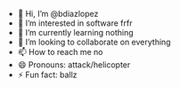 - 👋 Hi, I’m @bdiazlopez
- 👀 I’m interested in software frfr
- 🌱 I’m currently learning nothing
- 💞️ I’m looking to collaborate on everything
- 📫 How to reach me no
- 😄 Pronouns: attack/helicopter
- ⚡ Fun fact: ballz

<!---
bdiazlopez/bdiazlopez is a ✨ special ✨ repository because its `README.md` (this file) appears on your GitHub profile.
You can click the Preview link to take a look at your changes.
--->
